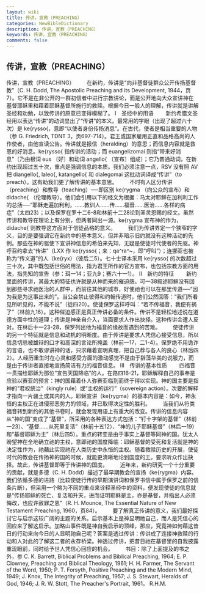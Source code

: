 ```yaml
---
layout: wiki
title: 传讲，宣教（PREACHING）
categories: NewBibleDictionary
description: 传讲，宣教（PREACHING）
keywords: 传讲，宣教（PREACHING）
comments: false
---
```


## 传讲，宣教（PREACHING）



传讲，宣教（PREACHING）
　　在新约，传讲是“向非基督徒群众公开传扬基督教”（C. H. Dodd, The Apostolic Preaching and its Development,
1944，页7）。它不是在非公开的一群初信者中进行宗教讲论，而是公开地向大众宣讲神在基督耶稣里和藉着耶稣基督所施行的救赎。根据今日一般人的理解，传讲就是讲解圣经和劝勉，以致传讲的原意已变得模糊了。
Ⅰ　圣经中的用语
　　新约希腊文圣经用以表达“传讲”的动词显出了“传讲”的本义。最常用的字眼（出现了超过六十次）是 ke{rysso{，意即“以使者身份传扬消息”。在古代，使者是相当重要的人物（参 G. Friedrich, TDNT 3，页697-714）。君王或国家雇用正直和品格高尚的人作使者，由他宣读公告。传讲就是报信（heralding）的意思；而信息内容就是救恩的好消息。ke{rysso{ 指传讲的活动；而 euangelizomai 则指“带来好消息”（乃由根词 eus 〔好〕和动词 angello{ 〔宣布〕组成）；它乃普通动词，在新约出现超过五十次，重点是强调信息的本质。我们必须注意一点，RSV 没有照 AV 把 diangello{, laleo{, katangello{ 和 dialegomai 这批动词译成“传讲”（to preach）。这有助我们更了解传讲的基本意思。
　　不时有人区分传讲（preaching）和教导（teaching）──即区别 ke{rygma （向公众的宣布）和 didache{ （伦理教导）。他们会引用以下的经文为根据：马太对耶稣在加利利工作的总括──“耶稣走遍加利利，……教训人……传……福音……医治……各样的病症”（太四23）；以及保罗在罗十二6-8和林前十二28论到圣灵恩赐的经文。虽然传讲和教导在理论上有分别，但两者同出一源。ke{rygma 宣布神的作为，didache{ 则教导这方面对于信徒品格的意义。
　　我们为传讲界定一个狭窄的字义，目的是要强调它在新约中的基本意义，但并非暗示旧约就没有这种活动的先例。那些在神的驱使下宣讲神信息的希伯来先知，无疑是使徒时代使者的先驱。神呼召约拿去“传讲”（LXX 作 ke{rysso{；来：qa^ra^~，即“呼叫”）；连挪亚也被称为“传义道”的人（ke{ryx）（彼后二5）。七十士译本采用 ke{rysso{ 的次数超过三十次，其中既包括世俗的用法，指为君王所作的官方宣布，也包括宗教方面的用法，指先知的宣告（参：珥一14；亚九9；赛六十一1）。
Ⅱ　新约的特征
　　新约里面的传讲，其最大的特征也许就是从神而来的催迫感。可一38叙述耶稣没有回到那些寻求祂医治的人群中，而前往其他的城市，好使祂也可以在那里传道──“因为我是为这事出来的”。当公会禁止彼得和约翰传道时，他们公然回答：“我们所看见所听见的，不能不说”（徒四20）。使徒保罗这样呼叫：“若不传福音，我便有祸了”（林前九16）。这种催迫感正是真正传讲必备的条件。传讲不是轻松地述说在道德方面中性的道理；传讲是神亲自介入，当面要求人作出抉择。这种传讲会遭人反对。在林后十一23-28，保罗列出他为福音的缘故而遇到的苦难。
　　使徒传讲的另一个特征就是信息和动机的明晰度。由于传讲是要求人凭信心接受信息，所以信息切忌被雄辩的口才和高深的言论所掩盖（林前一17，二1-4）。保罗绝不用诡诈的言语，也不敢谬讲神的话，只求藉着宣明真理，把自己荐与各人的良心（林后四2）。人经历重生时在心灵和感受方面的激动感觉不是由于辞藻华美的说服力，而是由于传讲者直接地宣扬简洁有力的福音信息。
Ⅲ　传讲的基本性质
　　四福音一贯描绘耶稣为那位“宣告天国降临”的人。在路四16-21，耶稣解释自己的事奉是应验以赛亚的预言：神的国藉着仆人弥赛亚临到而终于得以实现。神的国主要是指神的“君权统治”（kingly rule）或“主权的运行”（sovereign action）。次要的解释才指向一片疆土或其内的人。耶稣宣讲（ke{rygma）的基本内容是：如今，神永恒的主权正在进侵邪恶势力的领域，并已取得决定性的胜利。
　　当我们从符类福音转到新约的其他书卷时，就会发现用语上有重大的改变。传讲的信息内容从“神的国”变成了“基督”，所采用的各种表达方式包括：“钉十字架的基督”（林前一23）、“基督……从死里复活”（林前十五12）、“神的儿子耶稣基督”（林后一19）和“基督耶稣为主”（林后四5）。重点的转变是由于事实上基督等同神的国。犹太人盼望神在全地确立祂的主权，意即祂的国度降临：耶稣基督的受死和复活就是神的决定性作为，祂藉此实现祂在人类历史中永恒的主权。随着救赎历史的开展，使徒时代的教会在传扬神的国的时候，就能更清晰地论到国度的王，要求听众作出抉择。故此，传讲基督即等于传讲神的国度。
　　近年来，新约研究一个十分重要的贡献，就是多德（C. H. Dodd）撮述了最早期教会的宣扬（ke{rygma）内容。我们依循多德的进路（比较使徒行传的早期演讲词和保罗书信中属于保罗之前的信条片断），但采用一个略为不同的重点来诠释圣经中的资料，便发现使徒的信息就是“传扬耶稣的死亡、复活和升天，进而证明耶稣是主，亦是基督，并指出人必须悔改，也应许赦罪之恩”（R. H. Mounce, The Essential Nature of New Testament
Preaching, 1960，页84）。
　　要了解真正传讲的意义，我们最好探讨它与启示这较广阔的主题的关系。启示基本上是神显明祂自己，而人是凭信心的回应来了解这启示。加略山事件既是神自我启示的顶峰，那应，究竟神如何藉这昔日的行动来向今日的人显明祂自己呢？答案是透过传讲：传讲成了连接神救赎的行动和人对此的了解这二者的永存桥梁。神透过传讲，把昔日祂在基督里的自我披露重现眼前，同时给予世人凭信心回应的机会。
　　书目：除了上面提及的书之外，参 C. K. Barrett, Biblical Problems and Biblical Preaching,
1964; E. P. Clowney, Preaching and
Biblical Theology, 1961; H. H. Farmer, The
Servant of the Word, 1950; P. T. Forsyth, Positive Preaching and the Modern Mind, 1949; J. Knox, The Integrity of Preaching, 1957; J. S.
Stewart, Heralds of God, 1946; J. R.
W. Stott, The Preacher's Portrait,
1961。
R.H.M.




